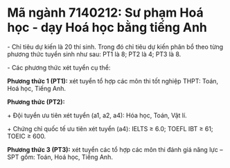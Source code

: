 # Mã ngành 7140212: Sư phạm Hoá học - dạy Hoá học bằng tiếng Anh

\- Chỉ tiêu dự kiến là 20 thí sinh. Trong đó chỉ tiêu dự kiến phân bổ theo từng phương thức tuyển sinh như sau: PT1 là 8; PT2 là 4; PT3 là 8.

\- Các phương thức xét tuyển cụ thể:

**Phương thức 1 (PT1):** xét tuyển tổ hợp các môn thi tốt nghiệp THPT: Toán, Hoá học, Tiếng Anh.

**Phương thức (PT2):** 

\+ Đội tuyển ưu tiên xét tuyển (a1, a2, a4): Hóa học, Toán, Vật lí.

\+ Chứng chỉ quốc tế ưu tiên xét tuyển (a4): IELTS ≥ 6.0; TOEFL IBT ≥ 61; TOEIC ≥ 600.

**Phương thức 3 (PT3):** xét tuyển các tổ hợp các môn thi đánh giá năng lực – SPT gồm: Toán, Hoá học, Tiếng Anh.